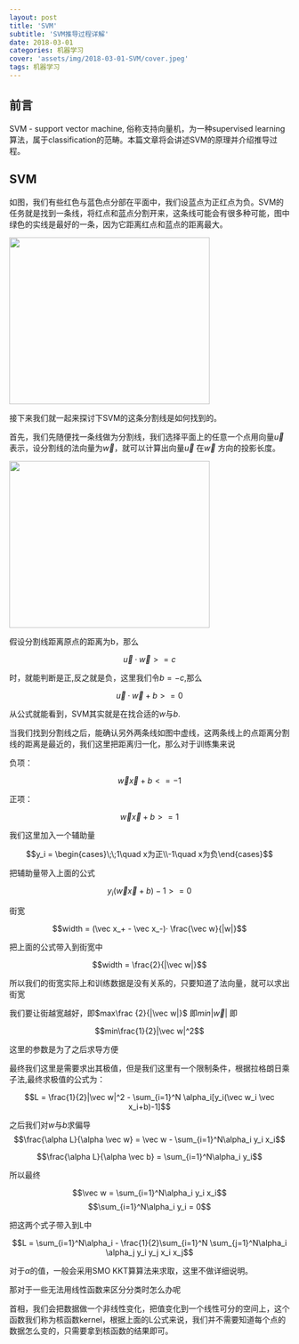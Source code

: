 ```yaml
---
layout: post
title: 'SVM'
subtitle: 'SVM推导过程详解'
date: 2018-03-01
categories: 机器学习
cover: 'assets/img/2018-03-01-SVM/cover.jpeg'
tags: 机器学习
---
```


## 前言

SVM - support vector machine, 俗称支持向量机，为一种supervised learning算法，属于classification的范畴。本篇文章将会讲述SVM的原理并介绍推导过程。

## SVM

如图，我们有些红色与蓝色点分部在平面中，我们设蓝点为正红点为负。SVM的任务就是找到一条线，将红点和蓝点分割开来，这条线可能会有很多种可能，图中绿色的实线是最好的一条，因为它距离红点和蓝点的距离最大。

<img src="https://raw.githubusercontent.com/terrifyzhao/terrifyzhao.github.io/master/assets/img/2018-03-01-SVM/svm1.jpg" width="360" height="300"/>

接下来我们就一起来探讨下SVM的这条分割线是如何找到的。

首先，我们先随便找一条线做为分割线，我们选择平面上的任意一个点用向量$\vec{u}$表示，设分割线的法向量为$\vec{w}$，就可以计算出向量$\vec{u}$ 在$\vec{w}$ 方向的投影长度。

<img src="https://raw.githubusercontent.com/terrifyzhao/terrifyzhao.github.io/master/assets/img/2018-03-01-SVM/svm2.png" width="360" height="300"/>


假设分割线距离原点的距离为b，那么 

$$\vec{u} · \vec{w}  >= c$$

时，就能判断是正,反之就是负，这里我们令$b=-c$,那么

$$\vec{u} · \vec{w} + b  >= 0$$

从公式就能看到，SVM其实就是在找合适的$w$与$b$.

当我们找到分割线之后，能确认另外两条线如图中虚线，这两条线上的点距离分割线的距离是最近的，我们这里把距离归一化，那么对于训练集来说

负项：

$$\vec{w}\vec{x} + b <= -1$$

正项：

$$\vec{w}\vec{x} + b >= 1$$

我们这里加入一个辅助量

$$y_i = \begin{cases}\;\;1\quad x为正\\-1\quad x为负\end{cases}$$

把辅助量带入上面的公式

$$y_i(\vec{w}\vec{x} + b) -1 >= 0$$


街宽

$$width = (\vec x_+ - \vec x_-)· \frac{\vec w}{|w|}$$

把上面的公式带入到街宽中

$$width = \frac{2}{|\vec w|}$$   

所以我们的街宽实际上和训练数据是没有关系的，只要知道了法向量，就可以求出街宽

我们要让街越宽越好，即$max\frac {2}{|\vec w|}$ 即$min|\vec w|$ 即 

$$min\frac{1}{2}|\vec w|^2$$

 这里的参数是为了之后求导方便
 
 最终我们这里是需要求出其极值，但是我们这里有一个限制条件，根据拉格朗日乘子法,最终求极值的公式为：
 
 $$L = \frac{1}{2}|\vec w|^2 - \sum_{i=1}^N \alpha_i[y_i(\vec w_i \vec x_i+b)-1]$$
 
 之后我们对$w$与$b$求偏导
 $$\frac{\alpha L}{\alpha \vec w} = \vec w - \sum_{i=1}^N\alpha_i y_i x_i$$
 
 $$\frac{\alpha L}{\alpha \vec b} = \sum_{i=1}^N\alpha_i y_i$$

所以最终

$$\vec w = \sum_{i=1}^N\alpha_i y_i x_i$$
$$\sum_{i=1}^N\alpha_i y_i = 0$$

把这两个式子带入到L中

$$L = \sum_{i=1}^N\alpha_i - \frac{1}{2}\sum_{i=1}^N \sum_{j=1}^N\alpha_i \alpha_j y_i y_j x_i x_j$$

对于$\alpha$的值，一般会采用SMO KKT算算法来求取，这里不做详细说明。


那对于一些无法用线性函数来区分分类时怎么办呢

首相，我们会把数据做一个非线性变化，把值变化到一个线性可分的空间上，这个函数我们称为核函数kernel，根据上面的L公式来说，我们并不需要知道每个点的数据怎么变的，只需要拿到核函数的结果即可。



